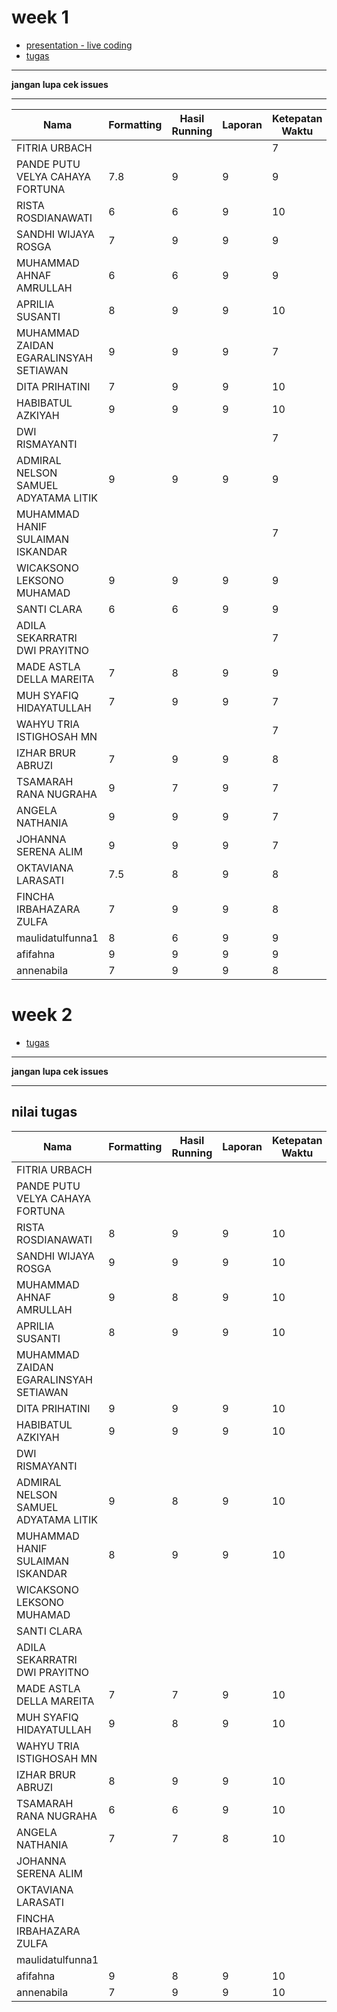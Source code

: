 # week 1
- [presentation - live coding](https://github.com/asistensi-matematika/pbo/tree/master/slides/snippet/week1)
- [tugas](https://github.com/asistensi-matematika/tugas2-pbo)
----
**jangan lupa cek issues**

----
 
| Nama                                  | Formatting | Hasil Running | Laporan | Ketepatan Waktu | Nilai | REPO                                                                                                                                   |
| ------------------------------------- | ---------- | ------------- | ------- | --------------- | ----- | -------------------------------------------------------------------------------------------------------------------------------------- |
| FITRIA URBACH                         |            |               |         | 7               | 7     |                                                                                                                                        |
| PANDE PUTU VELYA CAHAYA FORTUNA       | 7.8        | 9             | 9       | 9               | 8.7   | https://github.com/asistensi-matematika/tugas2-pbo-velyacahaya                                                                         |
| RISTA ROSDIANAWATI                    | 6          | 6             | 9       | 10              | 7.75  | https://github.com/asistensi-matematika/tugas2-pbo-tatarosdiana18                                                                      |
| SANDHI WIJAYA ROSGA                   | 7          | 9             | 9       | 9               | 8.5   | https://github.com/asistensi-matematika/tugas2-pbo-sandhiwr/commit/42f49fbeaaec2820e7c56950f90a2b54c6d60e1e                            |
| MUHAMMAD AHNAF AMRULLAH               | 6          | 6             | 9       | 9               | 7.5   | https://github.com/asistensi-matematika/tugas2-pbo-AhnafAmrullah                                                                       |
| APRILIA SUSANTI                       | 8          | 9             | 9       | 10              | 9     | https://github.com/asistensi-matematika/tugas2-pbo-aprilia-susanti                                                                     |
| MUHAMMAD ZAIDAN EGARALINSYAH SETIAWAN | 9          | 9             | 9       | 7               | 8.5   | https://github.com/asistensi-matematika/tugas2-pbo-zaidanega                                                                           |
| DITA PRIHATINI                        | 7          | 9             | 9       | 10              | 8.75  | https://github.com/asistensi-matematika/tugas2-pbo-ditaprihatini                                                                       |
| HABIBATUL AZKIYAH                     | 9          | 9             | 9       | 10              | 9.25  | https://github.com/asistensi-matematika/tugas2-pbo-azki0082                                                                            |
| DWI RISMAYANTI                        |            |               |         | 7               | 7     |                                                                                                                                        |
| ADMIRAL NELSON SAMUEL ADYATAMA LITIK  | 9          | 9             | 9       | 9               | 9     | https://github.com/asistensi-matematika/tugas2-pbo-admirallitik/blob/master/tugasAsistensiWeek2/src/packageAsistensi3/bilKompleks.java |
| MUHAMMAD HANIF SULAIMAN ISKANDAR      |            |               |         | 7               | 7     |                                                                                                                                        |
| WICAKSONO LEKSONO MUHAMAD             | 9          | 9             | 9       | 9               | 9     | https://github.com/asistensi-matematika/tugas2-pbo-wicaksonolm                                                                         |
| SANTI CLARA                           | 6          | 6             | 9       | 9               | 7.5   | https://github.com/asistensi-matematika/tugas2-pbo-santiclara                                                                          |
| ADILA SEKARRATRI DWI PRAYITNO         |            |               |         | 7               | 7     |                                                                                                                                        |
| MADE ASTLA DELLA MAREITA              | 7          | 8             | 9       | 9               | 8.25  | https://github.com/asistensi-matematika/tugas2-pbo-della23/blob/master/tugas_a.md                                                      |
| MUH SYAFIQ HIDAYATULLAH               | 7          | 9             | 9       | 7               | 8     | https://github.com/asistensi-matematika/tugas2-pbo-sficklyn                                                                            |
| WAHYU TRIA ISTIGHOSAH MN              |            |               |         | 7               | 7     |                                                                                                                                        |
| IZHAR BRUR ABRUZI                     | 7          | 9             | 9       | 8               | 8.25  | https://github.com/asistensi-matematika/tugas2-pbo-izharabruzi/                                                                        |
| TSAMARAH RANA NUGRAHA                 | 9          | 7             | 9       | 7               | 8     | https://github.com/asistensi-matematika/tugas2-pbo-tsamarahrana                                                                        |
| ANGELA NATHANIA                       | 9          | 9             | 9       | 7               | 8.5   | https://github.com/asistensi-matematika/tugas2-pbo-angelaanathania                                                                     |
| JOHANNA SERENA ALIM                   | 9          | 9             | 9       | 7               | 8.5   | https://github.com/asistensi-matematika/tugas2-pbo-joooooh                                                                             |
| OKTAVIANA LARASATI                    | 7.5        | 8             | 9       | 8               | 8.125 | https://github.com/asistensi-matematika/tugas2-pbo-oktavianalarasaa                                                                    |
| FINCHA IRBAHAZARA ZULFA               | 7          | 9             | 9       | 8               | 8.25  | https://github.com/asistensi-matematika/tugas2-pbo-Fincha05                                                                            |
| maulidatulfunna1                      | 8          | 6             | 9       | 9               | 8     | https://github.com/asistensi-matematika/tugas2-pbo-maulidatulfunna1                                                                    |
| afifahna                              | 9          | 9             | 9       | 9               | 9     | https://github.com/asistensi-matematika/tugas2-pbo-afifahna                                                                            |
| annenabila                            | 7          | 9             | 9       | 8               | 8.25  | https://github.com/asistensi-matematika/tugas2-pbo-annenabila                                                                          |

# week 2
- [tugas](https://github.com/asistensi-matematika/tugas2-pbo)
----
**jangan lupa cek issues**

----
  ## nilai tugas
| Nama                                  | Formatting | Hasil Running | Laporan | Ketepatan Waktu | Nilai   | Issues |
| ------------------------------------- | ---------- | ------------- | ------- | --------------- | ------- | ------ |
| FITRIA URBACH                         |            |               |         |                 | #DIV/0! |        |
| PANDE PUTU VELYA CAHAYA FORTUNA       |            |               |         |                 | #DIV/0! |        |
| RISTA ROSDIANAWATI                    | 8          | 9             | 9       | 10              | 9       | 0      |
| SANDHI WIJAYA ROSGA                   | 9          | 9             | 9       | 10              | 9.25    |        |
| MUHAMMAD AHNAF AMRULLAH               | 9          | 8             | 9       | 10              | 9       | 0      |
| APRILIA SUSANTI                       | 8          | 9             | 9       | 10              | 9       | 1      |
| MUHAMMAD ZAIDAN EGARALINSYAH SETIAWAN |            |               |         |                 | #DIV/0! |        |
| DITA PRIHATINI                        | 9          | 9             | 9       | 10              | 9.25    | 0      |
| HABIBATUL AZKIYAH                     | 9          | 9             | 9       | 10              | 9.25    | 0      |
| DWI RISMAYANTI                        |            |               |         |                 | #DIV/0! |        |
| ADMIRAL NELSON SAMUEL ADYATAMA LITIK  | 9          | 8             | 9       | 10              | 9       | 0      |
| MUHAMMAD HANIF SULAIMAN ISKANDAR      | 8          | 9             | 9       | 10              | 9       | 0      |
| WICAKSONO LEKSONO MUHAMAD             |            |               |         |                 | #DIV/0! |        |
| SANTI CLARA                           |            |               |         |                 | #DIV/0! |        |
| ADILA SEKARRATRI DWI PRAYITNO         |            |               |         |                 | #DIV/0! |        |
| MADE ASTLA DELLA MAREITA              | 7          | 7             | 9       | 10              | 8.25    | 1      |
| MUH SYAFIQ HIDAYATULLAH               | 9          | 8             | 9       | 10              | 9       | 0      |
| WAHYU TRIA ISTIGHOSAH MN              |            |               |         |                 | #DIV/0! |        |
| IZHAR BRUR ABRUZI                     | 8          | 9             | 9       | 10              | 9       | 0      |
| TSAMARAH RANA NUGRAHA                 | 6          | 6             | 9       | 10              | 7.75    | 2      |
| ANGELA NATHANIA                       | 7          | 7             | 8       | 10              | 8       | 3      |
| JOHANNA SERENA ALIM                   |            |               |         |                 | #DIV/0! |        |
| OKTAVIANA LARASATI                    |            |               |         |                 | #DIV/0! |        |
| FINCHA IRBAHAZARA ZULFA               |            |               |         |                 | #DIV/0! |        |
| maulidatulfunna1                      |            |               |         |                 | #DIV/0! |        |
| afifahna                              | 9          | 8             | 9       | 10              | 9       | 0      |
| annenabila                            | 7          | 9             | 9       | 10              | 8.75    | 0      |
